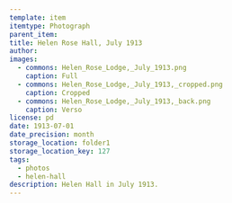 ```yaml
---
template: item
itemtype: Photograph
parent_item: 
title: Helen Rose Hall, July 1913
author: 
images:
  - commons: Helen_Rose_Lodge,_July_1913.png
    caption: Full
  - commons: Helen_Rose_Lodge,_July_1913,_cropped.png
    caption: Cropped
  - commons: Helen_Rose_Lodge,_July_1913,_back.png
    caption: Verso
license: pd
date: 1913-07-01
date_precision: month
storage_location: folder1
storage_location_key: 127
tags:
  - photos
  - helen-hall
description: Helen Hall in July 1913.
---
```


